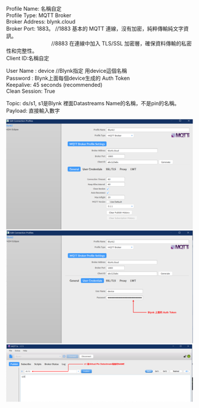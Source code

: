 Profile Name: 名稱自定  
Profile Type: MQTT Broker  
Broker Address: blynk.cloud  
Broker Port: 1883。 //1883 基本的 MQTT 連線，沒有加密，純粹傳輸純文字資訊。  
`                 `//8883 在連線中加入 TLS/SSL 加密層，確保資料傳輸的私密性和完整性。  
Client ID:名稱自定  

User Name : device //Blynk指定 用device這個名稱  
Password : Blynk上面每個device生成的 Auth Token  
Keepalive: 45 seconds (recommended)  
Clean Session: True  

Topic: ds/s1, s1是Blynk 裡面Datastreams Name的名稱，不是pin的名稱。  
Payload: 直接輸入數字  

<img src="Files/mqtt1.png" alt="照片" width="800" />  
<img src="Files/mqtt2.png" alt="照片" width="800" />  
<img src="Files/mqtt3.png" alt="照片" width="800" />  
